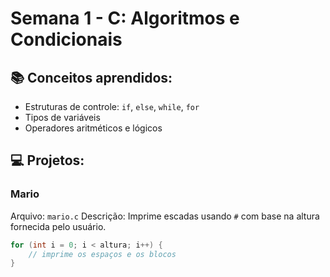 # Semana 1 - C: Algoritmos e Condicionais

## 📚 Conceitos aprendidos:
- Estruturas de controle: `if`, `else`, `while`, `for`
- Tipos de variáveis
- Operadores aritméticos e lógicos

## 💻 Projetos:
### Mario
Arquivo: `mario.c`
Descrição: Imprime escadas usando `#` com base na altura fornecida pelo usuário.

```c
for (int i = 0; i < altura; i++) {
    // imprime os espaços e os blocos
}
